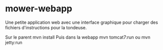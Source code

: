 mower-webapp
============

Une petite application web avec une interface graphique pour charger des fichiers d'instructions pour la tondeuse.

Sur le parent
	mvn install
Puis dans la webapp
    mvn tomcat7:run
ou
    mvn jetty:run
